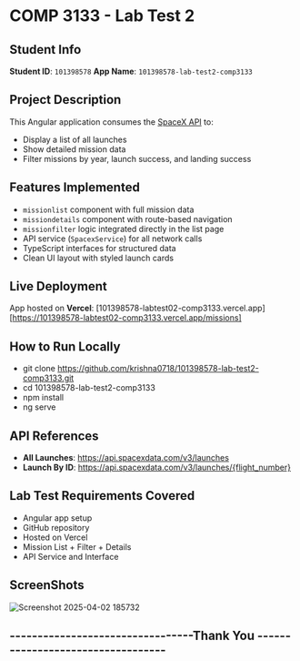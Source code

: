 # COMP 3133 - Lab Test 2

##  Student Info
**Student ID**: `101398578`
**App Name**: `101398578-lab-test2-comp3133`

##  Project Description
This Angular application consumes the [SpaceX API](https://github.com/r-spacex/SpaceX-API) to:
- Display a list of all launches
- Show detailed mission data
- Filter missions by year, launch success, and landing success

## Features Implemented
- `missionlist` component with full mission data
- `missiondetails` component with route-based navigation
- `missionfilter` logic integrated directly in the list page
- API service (`SpacexService`) for all network calls
- TypeScript interfaces for structured data
- Clean UI layout with styled launch cards

##  Live Deployment
App hosted on **Vercel**:
[101398578-labtest02-comp3133.vercel.app] [https://101398578-labtest02-comp3133.vercel.app/missions]


##  How to Run Locally

- git clone https://github.com/krishna0718/101398578-lab-test2-comp3133.git     
- cd 101398578-lab-test2-comp3133
- npm install
- ng serve


## API References
- **All Launches**: https://api.spacexdata.com/v3/launches
- **Launch By ID**: https://api.spacexdata.com/v3/launches/{flight_number}

## Lab Test Requirements Covered
-  Angular app setup
-  GitHub repository
-  Hosted on Vercel
-  Mission List + Filter + Details
-  API Service and Interface

## ScreenShots
![Screenshot 2025-04-02 185732](https://github.com/user-attachments/assets/8bb1b640-b6d1-42e6-ac95-5a61eace3cfe)




##  ---------------------------------Thank You ---------------------------------- ##
